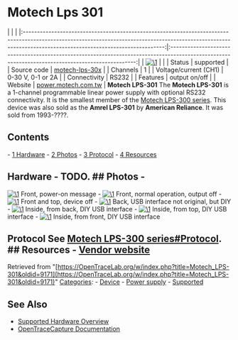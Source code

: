 # Motech Lps 301

| | | |:-------------------------------------------------------------------------------------------------------------------------------------------------------------------------------------------------------------:|:------------------------------------------------------------------------------------------------------------------------------------------------:| | [![\1](../../assets/hardware/general/\2)](./File:Motech_LPS-301_logo.png.html) | | | Status | supported | | Source code | [motech-lps-30x](http://github.com/OpenTraceLab/?p=OpenTraceCapture.git;a=tree;f=src/hardware/motech-lps-30x) | | Channels | 1 | | Voltage/current (CH1) | 0-30 V, 0-1 or 2A | | Connectivity | RS232 | | Features | output on/off | | Website | [power.motech.com.tw](http://power.motech.com.tw/) | **Motech LPS-301** The **Motech LPS-301** is a 1-channel programmable linear power supply with optional RS232 connectivity. It is the smallest member of the [Motech LPS-300 series](Motech_LPS-300_series.html "Motech LPS-300 series"). This device was also sold as the **Amrel LPS-301** by **American Reliance**. It was sold from 1993-????. 
## Contents 
\- [1 Hardware](Motech_LPS-301.html#Hardware) \- [2 Photos](Motech_LPS-301.html#Photos) \- [3 Protocol](Motech_LPS-301.html#Protocol) \- [4 Resources](Motech_LPS-301.html#Resources) 
## Hardware \- TODO. ## Photos \- 
[![\1](../../assets/hardware/general/\2)](./File:Motech_LPS-301_1.png.html)
Front, power-on message
\- 
[![\1](../../assets/hardware/general/\2)](./File:Motech_LPS-301_2.png.html)
Front, normal operation, output off
\- 
[![\1](../../assets/hardware/general/\2)](./File:Motech_LPS-301_3.png.html)
Front and top, device off
\- 
[![\1](../../assets/hardware/general/\2)](./File:Motech_LPS-301_4.png.html)
Back, USB interface not original, but DIY
\- 
[![\1](../../assets/hardware/general/\2)](./File:Motech_LPS-301_5.png.html)
Inside, from back, DIY USB interface
\- 
[![\1](../../assets/hardware/general/\2)](./File:Motech_LPS-301_6.JPG.html)
Inside, from top, DIY USB interface
\- 
[![\1](../../assets/hardware/general/\2)](./File:Motech_LPS-301_7.JPG.html)
Inside, from front, DIY USB interface
## Protocol See [Motech LPS-300 series#Protocol](Motech_LPS-300_series.html#Protocol "Motech LPS-300 series"). ## Resources \- [Vendor website](http://power.motech.com.tw/)
Retrieved from "[https://OpenTraceLab.org/w/index.php?title=Motech_LPS-301&oldid=9171](https://OpenTraceLab.org/w/index.php?title=Motech_LPS-301&oldid=9171)" 
[Categories](specialcategories-specialcategories.md): \- [Device](./Category:Device.html "Category:Device") \- [Power supply](./Category:Power_supply.html "Category:Power supply") \- [Supported](./Category:Supported.html "Category:Supported")

## See Also
- [Supported Hardware Overview](../supported-hardware.md)
- [OpenTraceCapture Documentation](../../opentracecapture/overview.md)
